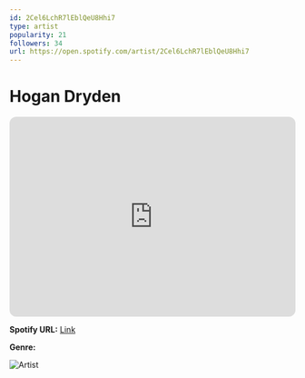 ```yaml
---
id: 2Cel6LchR7lEblQeU8Hhi7
type: artist
popularity: 21
followers: 34
url: https://open.spotify.com/artist/2Cel6LchR7lEblQeU8Hhi7
---
```

# Hogan Dryden

<iframe style="border-radius:12px" src="https://open.spotify.com/embed/artist/2Cel6LchR7lEblQeU8Hhi7" width="100%" height="352" frameBorder="0" allowfullscreen="" allow="autoplay; clipboard-write; encrypted-media; fullscreen; picture-in-picture" loading="lazy"></iframe>

**Spotify URL:** [Link](https://open.spotify.com/artist/2Cel6LchR7lEblQeU8Hhi7)

**Genre:** 

![Artist](https://i.scdn.co/image/ab67616d0000b273077a401c42a6d716b2070633)
